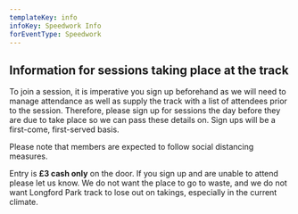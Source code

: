 ```yaml
---
templateKey: info
infoKey: Speedwork Info
forEventType: Speedwork
---
```

## Information for sessions taking place at the track

To join a session, it is imperative you sign up beforehand as we will need to manage attendance as well as supply the 
track with a list of attendees prior to the session. Therefore, please sign up for sessions the day before they are 
due to take place so we can pass these details on. Sign ups will be a first-come, first-served basis.

Please note that members are expected to follow social distancing measures.

Entry is **£3 cash only** on the door. If you sign up and are unable to attend please let us know. We do not want the 
place to go to waste, and we do not want Longford Park track to lose out on takings, especially in the current climate.
